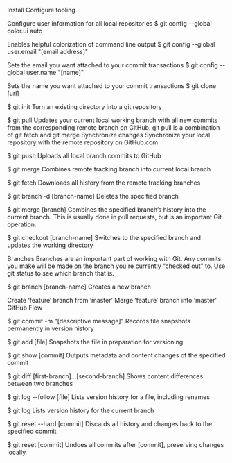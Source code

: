 
Install
Configure tooling


Configure user information for all local repositories
$ git config --global color.ui auto

Enables helpful colorization of command line output
$ git config --global user.email "[email address]"

Sets the email you want attached to your commit transactions
$ git config --global user.name "[name]"

Sets the name you want attached to your commit transactions
$ git clone [url]



$ git init
Turn an existing directory into a git repository

$ git pull
Updates your current local working branch with all new
commits from the corresponding remote branch on GitHub.
 git pull is a combination of git fetch and git merge
Synchronize changes
Synchronize your local repository with the remote repository
on GitHub.com


$ git push
Uploads all local branch commits to GitHub

$ git merge
Combines remote tracking branch into current local branch

$ git fetch
Downloads all history from the remote tracking branches

$ git branch -d [branch-name]
Deletes the specified branch

$ git merge [branch]
Combines the specified branch’s history into the
current branch. This is usually done in pull requests,
but is an important Git operation.

$ git checkout [branch-name]
Switches to the specified branch and updates the
working directory



Branches
Branches are an important part of working with Git. Any
commits you make will be made on the branch you're currently
“checked out” to. Use git status to see which branch that is.


$ git branch [branch-name]
Creates a new branch

Create ‘feature’ branch from ‘master’ Merge ‘feature’ branch into ‘master’
GitHub Flow

$ git commit -m "[descriptive message]"
Records file snapshots permanently in version history

$ git add [file]
Snapshots the file in preparation for versioning

$ git show [commit]
Outputs metadata and content changes of the specified commit


$ git diff [first-branch]...[second-branch]
Shows content differences between two branches

$ git log --follow [file]
Lists version history for a file, including renames


$ git log
Lists version history for the current branch


$ git reset --hard [commit]
Discards all history and changes back to the specified commit



$ git reset [commit]
Undoes all commits after [commit], preserving changes locally


